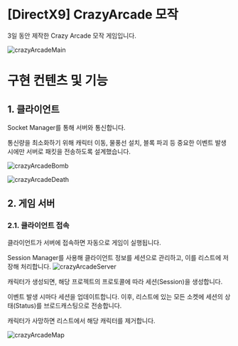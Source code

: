 # [DirectX9] CrazyArcade 모작
3일 동안 제작한 Crazy Arcade 모작 게임입니다.

![crazyArcadeMain](https://github.com/user-attachments/assets/2a1294ec-73d0-478c-98ef-1118c9d90c84)

# 구현 컨텐츠 및 기능
## 1. 클라이언트
Socket Manager를 통해 서버와 통신합니다.

통신량을 최소화하기 위해 캐릭터 이동, 물풍선 설치, 블록 파괴 등 중요한 이벤트 발생 시에만 서버로 패킷을 전송하도록 설계했습니다.

![crazyArcadeBomb](https://github.com/user-attachments/assets/07d7db4d-5d37-4a61-8165-96767c823b2b)

![crazyArcadeDeath](https://github.com/user-attachments/assets/ea2f718c-bd15-4175-945d-c171ce38c072)

## 2. 게임 서버
### 2.1. 클라이언트 접속
클라이언트가 서버에 접속하면 자동으로 게임이 실행됩니다.

Session Manager를 사용해 클라이언트 정보를 세션으로 관리하고, 이를 리스트에 저장해 처리합니다.
![crazyArcadeServer](https://github.com/user-attachments/assets/6f8d4242-1293-407b-92a8-751432bcfc19)

캐릭터가 생성되면, 해당 프로젝트의 프로토콜에 따라 세션(Session)을 생성합니다.

이벤트 발생 시마다 세션을 업데이트합니다. 이후, 리스트에 있는 모든 소켓에 세션의 상태(Status)를 브로드캐스팅으로 전송합니다. 

캐릭터가 사망하면 리스트에서 해당 캐릭터를 제거합니다.

![crazyArcadeMap](https://github.com/user-attachments/assets/b7c3d972-5e9a-4a1e-ab4f-c604095c3ca2)
